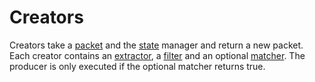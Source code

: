 # Creators
Creators take a [packet](../data_handling/packets.md) and the [state](../data_handling/state.md) manager and return a new packet. Each creator contains an [extractor](./extractors.md), a [filter](./filters.md) and an optional [matcher](./matchers.md). The producer is only executed if the optional matcher returns true.
